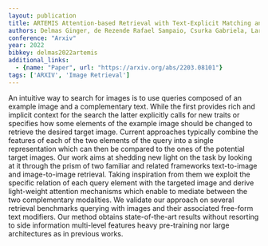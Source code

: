 ```yaml
---
layout: publication
title: ARTEMIS Attention-based Retrieval with Text-Explicit Matching and Implicit Similarity
authors: Delmas Ginger, de Rezende Rafael Sampaio, Csurka Gabriela, Larlus Diane
conference: "Arxiv"
year: 2022
bibkey: delmas2022artemis
additional_links:
  - {name: "Paper", url: "https://arxiv.org/abs/2203.08101"}
tags: ['ARXIV', 'Image Retrieval']
---
```

An intuitive way to search for images is to use queries composed of an example image and a complementary text. While the first provides rich and implicit context for the search the latter explicitly calls for new traits or specifies how some elements of the example image should be changed to retrieve the desired target image. Current approaches typically combine the features of each of the two elements of the query into a single representation which can then be compared to the ones of the potential target images. Our work aims at shedding new light on the task by looking at it through the prism of two familiar and related frameworks text-to-image and image-to-image retrieval. Taking inspiration from them we exploit the specific relation of each query element with the targeted image and derive light-weight attention mechanisms which enable to mediate between the two complementary modalities. We validate our approach on several retrieval benchmarks querying with images and their associated free-form text modifiers. Our method obtains state-of-the-art results without resorting to side information multi-level features heavy pre-training nor large architectures as in previous works.
